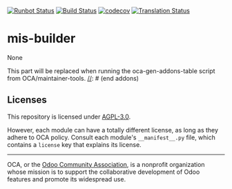 [![Runbot Status](https://runbot.odoo-community.org/runbot/badge/flat/248/14.0.svg)](https://runbot.odoo-community.org/runbot/repo/github-com-oca-mis-builder-248)
[![Build Status](https://travis-ci.com/OCA/mis-builder.svg?branch=14.0)](https://travis-ci.com/OCA/mis-builder)
[![codecov](https://codecov.io/gh/OCA/mis-builder/branch/14.0/graph/badge.svg)](https://codecov.io/gh/OCA/mis-builder)
[![Translation Status](https://translation.odoo-community.org/widgets/mis-builder-14-0/-/svg-badge.svg)](https://translation.odoo-community.org/engage/mis-builder-14-0/?utm_source=widget)

<!-- /!\ do not modify above this line -->

# mis-builder

None

<!-- /!\ do not modify below this line -->

<!-- prettier-ignore-start -->

[//]: # (addons)
This part will be replaced when running the oca-gen-addons-table script from OCA/maintainer-tools.
[//]: # (end addons)

<!-- prettier-ignore-end -->

## Licenses

This repository is licensed under [AGPL-3.0](LICENSE).

However, each module can have a totally different license, as long as they adhere to OCA
policy. Consult each module's `__manifest__.py` file, which contains a `license` key
that explains its license.

----

OCA, or the [Odoo Community Association](http://odoo-community.org/), is a nonprofit
organization whose mission is to support the collaborative development of Odoo features
and promote its widespread use.
